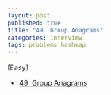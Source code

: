 ```yaml
---
layout: post
published: true
title: "49. Group Anagrams"
categories: interview
tags: problems hashmap
---
```


[Easy]

- [49. Group Anagrams](https://leetcode.com/problems/group-anagrams/)

<script src="https://gist.github.com/yeopoong/14a09b648766ba4177a46e55c81c2121.js"></script>